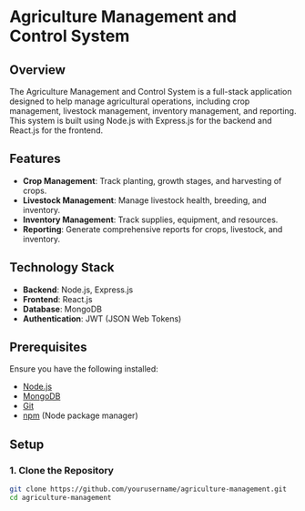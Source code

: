 # Agriculture Management and Control System

## Overview

The Agriculture Management and Control System is a full-stack application designed to help manage agricultural operations, including crop management, livestock management, inventory management, and reporting. This system is built using Node.js with Express.js for the backend and React.js for the frontend.

## Features

- **Crop Management**: Track planting, growth stages, and harvesting of crops.
- **Livestock Management**: Manage livestock health, breeding, and inventory.
- **Inventory Management**: Track supplies, equipment, and resources.
- **Reporting**: Generate comprehensive reports for crops, livestock, and inventory.

## Technology Stack

- **Backend**: Node.js, Express.js
- **Frontend**: React.js
- **Database**: MongoDB
- **Authentication**: JWT (JSON Web Tokens)

## Prerequisites

Ensure you have the following installed:
- [Node.js](https://nodejs.org/)
- [MongoDB](https://www.mongodb.com/try/download/community)
- [Git](https://git-scm.com/)
- [npm](https://www.npmjs.com/get-npm) (Node package manager)

## Setup

### 1. Clone the Repository

```bash
git clone https://github.com/yourusername/agriculture-management.git
cd agriculture-management